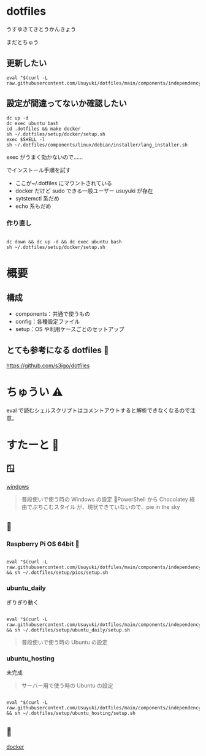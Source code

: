 # dotfiles

うすゆきてきとうかんきょう

まだとちゅう

## 更新したい

```
eval "$(curl -L raw.githubusercontent.com/Usuyuki/dotfiles/main/components/independency/update_dotfiles.sh)"
```

## 設定が間違ってないか確認したい

```
dc up -d
dc exec ubuntu bash
cd .dotfiles && make docker
sh ~/.dotfiles/setup/docker/setup.sh
exec $SHELL -l
sh ~/.dotfiles/components/linux/debian/installer/lang_installer.sh

```

exec がうまく効かないので……

でインストール手順を試す

- ここが~/.dotfiles にマウントされている
- docker だけど sudo できる一般ユーザー usuyuki が存在
- sytstemctl 系だめ
- echo 系もだめ

### 作り直し

```

dc down && dc up -d && dc exec ubuntu bash
sh ~/.dotfiles/setup/docker/setup.sh

```

# 概要

## 構成

- components：共通で使うもの
- config：各種設定ファイル
- setup：OS や利用ケースごとのセットアップ

## とても参考になる dotfiles 🥳

https://github.com/s3igo/dotfiles

# ちゅうい ⚠

eval で読むシェルスクリプトはコメントアウトすると解析できなくなるので注意。

# すたーと 🍮

## 🪟

[windows](setup/win/setup.md)

> 普段使いで使う時の Windows の設定
> 📝PowerShell から Chocolatey 経由でぶちこむスタイル
> が、現状できていないので、pie in the sky

## 🐧

### Raspberry Pi OS 64bit 🍓

```

eval "$(curl -L raw.githubusercontent.com/Usuyuki/dotfiles/main/components/independency/init.sh)" && sh ~/.dotfiles/setup/pios/setup.sh

```

### ubuntu_daily

ぎりぎり動く

```

eval "$(curl -L raw.githubusercontent.com/Usuyuki/dotfiles/main/components/independency/init.sh)" && sh ~/.dotfiles/setup/ubuntu_daily/setup.sh

```

> 普段使いで使う時の Ubuntu の設定

### ubuntu_hosting

未完成

> サーバー用で使う時の Ubuntu の設定

```

eval "$(curl -L raw.githubusercontent.com/Usuyuki/dotfiles/main/components/independency/init.sh)" && sh ~/.dotfiles/setup/ubuntu_hosting/setup.sh

```

## 🐋

[docker](setup/ubuntu_hosting/setup.md)

```

```
